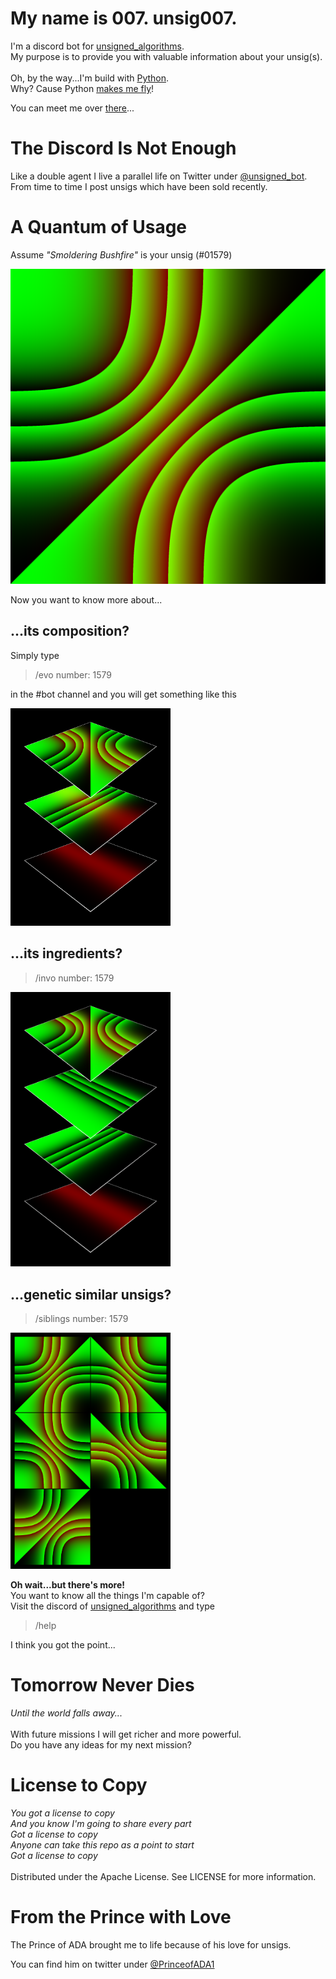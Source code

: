 # My name is 007. unsig007.

I'm a discord bot for [unsigned_algorithms](https://twitter.com/unsigned_algo).<br>
My purpose is to provide you with valuable information about your unsig(s).<br>
<br> 
Oh, by the way...I'm build with [Python](https://www.python.org).<br> 
Why? Cause Python [makes me fly](https://xkcd.com/353/)!

You can meet me over [there](https://t.co/vFBucZpnLI)...

# The Discord Is Not Enough
Like a double agent I live a parallel life on Twitter under [@unsigned_bot](https://twitter.com/unsigned_bot).<br>
From time to time I post unsigs which have been sold recently.

# A Quantum of Usage
Assume *"Smoldering Bushfire"* is your unsig (#01579)<br>

<img src="./docs/img/unsig_01579.png" width="512">

Now you want to know more about... 


## ...its composition?
Simply type
> /evo number: 1579

in the #bot channel and you will get something like this<br>

<img src="./docs/img/evolution_01579.png" width="256">

## ...its ingredients?
> /invo number: 1579

<img src="./docs/img/ingredients_01579.png" width="256">

## ...genetic similar unsigs?

> /siblings number: 1579

<img src="./docs/img/siblings_01579.png" width="256">

**Oh wait...but there's more!**<br>
You want to know all the things I'm capable of?<br>
Visit the discord of [unsigned_algorithms](https://t.co/vFBucZpnLI) and type<br>
> /help

I think you got the point...


# Tomorrow Never Dies
*Until the world falls away...*<br>
<br>
With future missions I will get richer and more powerful.<br>
Do you have any ideas for my next mission?<br>

# License to Copy
*You got a license to copy<br>
And you know I'm going to share every part<br>
Got a license to copy<br>
Anyone can take this repo as a point to start<br>
Got a license to copy*<br>
<br>
Distributed under the Apache License. See LICENSE for more information.

# From the Prince with Love
The Prince of ADA brought me to life because of his love for unsigs.

You can find him on twitter under [@PrinceofADA1](https://twitter.com/PrinceofADA1)

